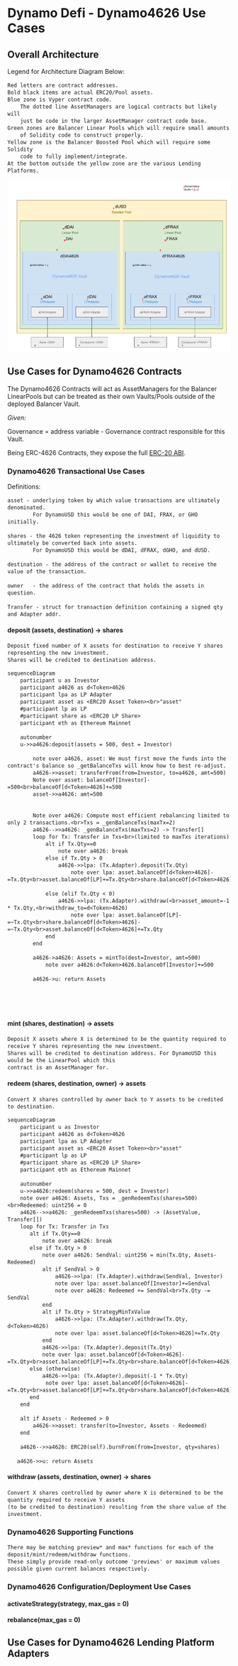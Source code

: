 # Dynamo Defi - Dynamo4626 Use Cases

## Overall Architecture

Legend for Architecture Diagram Below:
    
    Red letters are contract addresses.
    Bold black items are actual ERC20/Pool assets.
    Blue zone is Vyper contract code.
        The dotted line AssetManagers are logical contracts but likely will 
        just be code in the larger AssetManager contract code base.
    Green zones are Balancer Linear Pools which will require small amounts
        of Solidity code to construct properly.
    Yellow zone is the Balancer Boosted Pool which will require some Solidity
        code to fully implement/integrate.
    At the bottom outside the yellow zone are the various Lending Platforms.

![Dynamo Architecture](dUSDdiagram.png "Dynamo Architecture")

## Use Cases for Dynamo4626 Contracts

The Dynamo4626 Contracts will act as AssetManagers for the Balancer LinearPools but can be treated as
their own Vaults/Pools outside of the deployed Balancer Vault.

*Given:*

Governance = address variable - Governance contract responsible for this Vault.

Being ERC-4626 Contracts, they expose the full [ERC-20 ABI](https://eips.ethereum.org/EIPS/eip-20).

### Dynamo4626 Transactional Use Cases

Definitions:

    asset - underlying token by which value transactions are ultimately denominated.
            For DynamoUSD this would be one of DAI, FRAX, or GHO initially.

    shares - the 4626 token representing the investment of liquidity to ultimately be converted back into assets.
            For DynamoUSD this would be dDAI, dFRAX, dGHO, and dUSD.

    destination - the address of the contract or wallet to receive the value of the transaction.

    owner   - the address of the contract that holds the assets in question.

    Transfer - struct for transaction definition containing a signed qty and Adapter addr.

#### deposit (assets, destination) -> shares

    Deposit fixed number of X assets for destination to receive Y shares representing the new investment.
    Shares will be credited to destination address. 

```mermaid
sequenceDiagram
    participant u as Investor
    participant a4626 as d<Token>4626
    participant lpa as LP Adapter
    participant asset as <ERC20 Asset Token><br>"asset"
    #participant lp as LP
    #participant share as <ERC20 LP Share>
    participant eth as Ethereum Mainnet
    
    autonumber
    u->>a4626:deposit(assets = 500, dest = Investor)

        note over a4626, asset: We must first move the funds into the contract's balance so _getBalanceTxs will know how to best re-adjust.       
        a4626->>asset: transferFrom(from=Investor, to=a4626, amt=500)
        Note over asset: balanceOf[Investor]-=500<br>balanceOf[d<Token>4626]+=500
        asset->>a4626: amt=500
        
  
        Note over a4626: Compute most efficient rebalancing limited to only 2 transactions.<br>Txs = _genBalanceTxs(maxTx=2)
        a4626-->>a4626: _genBalanceTxs(maxTxs=2) -> Transfer[]
        loop for Tx: Transfer in Txs<br>(limited to maxTxs iterations)
            alt if Tx.Qty==0
                note over a4626: break
            else if Tx.Qty > 0
                a4626->>lpa: (Tx.Adapter).deposit(Tx.Qty)
                    note over lpa: asset.balanceOf[d<Token>4626]-=Tx.Qty<br>asset.balanceOf[LP]+=Tx.Qty<br>share.balanceOf[d<Token>4626]+=~Tx.Qty
                        
            else (elif Tx.Qty < 0)
                a4626->>lpa: (Tx.Adapter).withdraw(<br>asset_amount=-1 * Tx.Qty,<br>withdraw_to=d<Token>4626)
                    note over lpa: asset.balanceOf[LP]-=~Tx.Qty<br>share.balanceOf[d<Token>4626]-=~Tx.Qty<br>asset.balanceOf[d<Token>4626]+=Tx.Qty
            end
        end
        
        a4626->a4626: Assets = mintTo(dest=Investor, amt=500)
            note over a4626:d<Token>4626.balanceOf[Investor]+=500
        
        a4626->u: return Assets
        
                 
    
    
```

#### mint (shares, destination) -> assets

    Deposit X assets where X is determined to be the quantity required to receive Y shares representing the new investment.    
    Shares will be credited to destination address. For DynamoUSD this would be the LinearPool which this
    contract is an AssetManager for.

#### redeem (shares, destination, owner) -> assets

    Convert X shares controlled by owner back to Y assets to be credited to destination.

```mermaid
sequenceDiagram
    participant u as Investor
    participant a4626 as d<Token>4626
    participant lpa as LP Adapter
    participant asset as <ERC20 Asset Token><br>"asset"
    #participant lp as LP
    #participant share as <ERC20 LP Share>
    participant eth as Ethereum Mainnet
    
    autonumber
    u->>a4626:redeem(shares = 500, dest = Investor)
    note over a4626: Assets, Txs = _genRedeemTxs(shares=500)<br>Redeemed: uint256 = 0
    a4626-->>a4626: _genRedeemTxs(shares=500) -> (AssetValue, Transfer[])
    loop for Tx: Transfer in Txs
       alt if Tx.Qty==0
           note over a4626: break
       else if Tx.Qty > 0
           note over a4626: SendVal: uint256 = min(Tx.Qty, Assets-Redeemed)
           alt if SendVal > 0
               a4626->>lpa: (Tx.Adapter).withdraw(SendVal, Investor)
               note over lpa: asset.balanceOf[Investor]+=Sendval
               note over a4626: Redeemed += SendVal<br>Tx.Qty -= SendVal
           end
           alt if Tx.Qty > StrategyMinTxValue
               a4626->>lpa: (Tx.Adapter).withdraw(Tx.Qty, d<Token>4626)
               note over lpa: asset.balanceOf[d<Token>4626]+=Tx.Qty
           end
           a4626->>lpa: (Tx.Adapter).deposit(Tx.Qty)
           note over lpa: asset.balanceOf[d<Token>4626]-=Tx.Qty<br>asset.balanceOf[LP]+=Tx.Qty<br>share.balanceOf[d<Token>4626]+=~Tx.Qty
       else (otherwise)
           a4626->>lpa: (Tx.Adapter).deposit(-1 * Tx.Qty)
            note over lpa: asset.balanceOf[d<Token>4626]-=Tx.Qty<br>asset.balanceOf[LP]+=Tx.Qty<br>share.balanceOf[d<Token>4626]+=~Tx.Qty
       end      
    end
    
    alt if Assets - Redeemed > 0
        a4626->>asset: transfer(to=Investor, Assets - Redeemed)
    end
    
    a4626-->>a4626: ERC20(self).burnFrom(from=Investor, qty=shares)
   
   a4626->>u: return Assets
```    

#### withdraw (assets, destination, owner) -> shares

    Convert X shares controlled by owner where X is determined to be the quantity required to receive Y assets 
    (to be credited to destination) resulting from the share value of the investment.

### Dynamo4626 Supporting Functions

    There may be matching preview* and max* functions for each of the deposit/mint/redeem/withdraw functions.
    These simply provide read-only outcome 'previews' or maximum values possible given current balances respectively.

### Dynamo4626 Configuration/Deployment Use Cases

#### activateStrategy(strategy, max_gas = 0)




#### rebalance(max_gas = 0)


## Use Cases for Dynamo4626 Lending Platform Adapters

